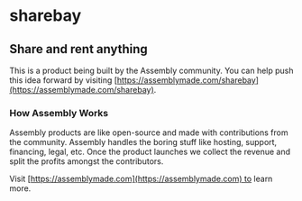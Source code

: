 # sharebay

## Share and rent anything

This is a product being built by the Assembly community. You can help push this idea forward by visiting [https://assemblymade.com/sharebay](https://assemblymade.com/sharebay).

### How Assembly Works

Assembly products are like open-source and made with contributions from the community. Assembly handles the boring stuff like hosting, support, financing, legal, etc. Once the product launches we collect the revenue and split the profits amongst the contributors.

Visit [https://assemblymade.com](https://assemblymade.com) to learn more.
